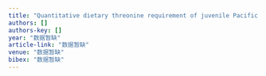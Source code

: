 ```yaml
---
title: "Quantitative dietary threonine requirement of juvenile Pacific white shrimp, Litopenaeus vannamei (Boone) reared in low‐salinity water"
authors: []
authors-key: []
year: "数据暂缺"
article-link: "数据暂缺"
venue: "数据暂缺"
bibex: "数据暂缺"
---
```


